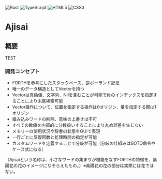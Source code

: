 ![Rust](https://img.shields.io/badge/Rust-E05555?style=flat-square)
![TypeScript](https://img.shields.io/badge/TypeScript-3178C6?style=flat&logo=typescript&logoColor=white)
![HTML5](https://img.shields.io/badge/HTML5-E34F26?style=flat-square)
![CSS3](https://img.shields.io/badge/CSS3-1572B6?style=flat-square)

# Ajisai

## 概要
TEST

### 開発コンセプト
- FORTHを参考にしたスタックベース、逆ポーランド記法
- 唯一のデータ構造としてVectorを持つ
- Vectorは真偽値、文字列、Nilを含むことが可能で負のインデックスを指定することにより末尾検索可能
- Vector操作について、位置を指定する操作は0オリジン、量を指定する際は1オリジン
- 組み込みワードの削除、意味の上書きは不可
- すべての数値を内部的に分数扱いすることにより丸め誤差を生じない
- メモリーの使用状況や辞書の状態をGUIで表現
- 一行ごとに反復回数と処理時間の指定が可能
- カスタムワードを定義することで分岐が可能（分岐の仕組みはGOTO命令やケース式に似る）

（Ajisaiという名称は、小さなワードの集まりが機能をなすFORTHの特徴を、紫陽花の花のイメージになぞらえたもの。）※紫陽花の花の部分は実際には花ではない。

